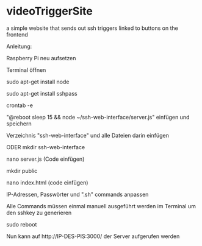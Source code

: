 # videoTriggerSite
a simple website that sends out ssh triggers linked to buttons on the frontend 


Anleitung:

Raspberry Pi neu aufsetzen

Terminal öffnen

sudo apt-get install node

sudo apt-get install sshpass

crontab -e

"@reboot sleep 15 && node ~/ssh-web-interface/server.js" einfügen und speichern

Verzeichnis "ssh-web-interface" und alle Dateien darin einfügen

ODER
mkdir ssh-web-interface 

nano server.js (Code einfügen)

mkdir public

nano index.html (code einfügen)

IP-Adressen, Passwörter und ".sh" commands anpassen

Alle Commands müssen einmal manuell ausgeführt werden im Terminal um den sshkey zu generieren

sudo reboot

Nun kann auf http://IP-DES-PIS:3000/ der Server aufgerufen werden
